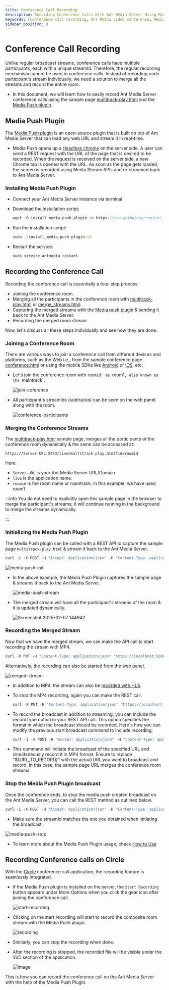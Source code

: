 ```yaml
---
title: Conference Call Recording
description: Recording Conference Calls With Ant Media Server Using Media Push
keywords: [Conference call recording, Ant Media video conference, Media push plugin, Circle]
sidebar_position: 3
---
```


# Conference Call Recording

Unlike regular broadcast streams, conference calls have multiple participants, each with a unique streamId. Therefore, the regular recording mechanism cannot be used in conference calls. Instead of recording each participant's stream individually, we need a solution to merge all the streams and record the entire room.

- In this document, we will learn how to easily record Ant Media Server conference calls using the sample page [multitrack-play.html](https://github.com/ant-media/StreamApp/blob/master/src/main/webapp/multitrack-play.html) and the [Media Push plugin](https://antmedia.io/docs/guides/recording-live-streams/media-push-plugin/).

## Media Push Plugin

The [Media Push plugin](https://github.com/ant-media/Plugins/tree/master/MediaPushPlugin) is an open-source plugin that is built on top of Ant Media Server that can load any web URL and stream it in real-time.

- Media Push opens up a [Headless chrome](https://developer.chrome.com/docs/chromium/headless#:~:text=Back%20in%202017%2C%20Chrome%2059,projects%20like%20Puppeteer%20or%20ChromeDriver) on the server side. A user can send a REST request with the URL of the page that is desired to be recorded. When the request is received on the server side, a new Chrome tab is opened with the URL. As soon as the page gets loaded, the screen is recorded using Media Stream APIs and re-streamed back to Ant Media Server.

### Installing Media Push Plugin

- Connect your Ant Media Server instance via terminal.
- Download the installation script:

  ```js
  wget -O install_media-push-plugin.sh https://raw.githubusercontent.com/ant-media/Plugins/master/MediaPushPlugin/src/main/script/install_media-push-plugin.sh && chmod 755 install_media-push-plugin.sh
  ```
- Run the installation script:

  ```js
  sudo ./install_media-push-plugin.sh
  ```
- Restart the service:

  ```js
  sudo service antmedia restart
  ```

## Recording the Conference Call

Recording the conference call is essentially a four-step process:
- Joining the conference room.
- Merging all the participants in the conference room with [multitrack-play.html](https://github.com/ant-media/StreamApp/blob/master/src/main/webapp/multitrack-play.html) or [merge_streams.html](https://github.com/ant-media/StreamApp/blob/master/src/main/webapp/merge_streams.html).
- Capturing the merged streams with the [Media push plugin](https://github.com/ant-media/Plugins/tree/master/MediaPushPlugin) & sending it back to the Ant Media Server.
- Recording the merged room stream.

Now, let's discuss all these steps individually and see how they are done.

### Joining a Conference Room

There are various ways to join a conference call from different devices and platforms, such as the Web i.e., from the sample conference page [conference.html](https://github.com/ant-media/StreamApp/blob/master/src/main/webapp/conference.html) or using the mobile SDKs like [Android](https://github.com/ant-media/WebRTC-Android-SDK) or [iOS](https://github.com/ant-media/WebRTC-iOS-SDK), etc.

- Let's join the conference room with `roomid' as `room1`, also known as the `maintrack`.

  ![join-coference](https://github.com/user-attachments/assets/a764c2e9-1396-4147-b304-b3700fe01b11)

- All participant's streamIds (subtracks) can be seen on the web panel along with the room.

  ![conference-participants](https://github.com/user-attachments/assets/9fe69d30-cb16-4ef0-ab11-e178977ba5e5)

### Merging the Conference Streams

The [multitrack-play.html](https://github.com/ant-media/StreamApp/blob/master/src/main/webapp/multitrack-play.html) sample page, merges all the participants of the conference room dynamically & the same can be accessed at:

```
https://Server-URL:5443/live/multitrack-play.html?id=roomid
```

Here:

- `Server-URL` is your Ant Media Server URL/Domain.
- `live` is the application name.
- `roomid` is the room name or maintrack. In this example, we have used room1

:::info
You do not need to explicitly open this sample page in the browser to merge the participant's streams; it will continue running in the background to merge the streams dynamically.

::: 


### Initializing the Media Push Plugin

The Media Push plugin can be called with a REST API to capture the sample page `multitrack-play.html` & stream it back to the Ant Media Server.

```js
curl -i -X POST -H "Accept: Application/json" -H "Content-Type: application/json" "http://localhost:5080/live/rest/v1/media-push/start"  -d '{"url": "http://localhost:5080/live/multitrack-play.html?id=room1", "width": 1280, "height": 720}'
```

![media-push-call](https://github.com/user-attachments/assets/423e232d-1c07-409d-98fb-5a590d42a21f)

- In the above example, the Media Push Plugin captures the sample page & streams it back to the Ant Media Server.

  ![media-push-stream](https://github.com/user-attachments/assets/66f73678-0f56-4d41-870b-6c2732aed840)

- The merged stream will have all the participant's streams of the room & it is updated dynamically.

  ![Screenshot 2025-02-07 144942](https://github.com/user-attachments/assets/d2d0777d-0523-40c8-9088-88a74c638afa)

### Recording the Merged Stream

Now that we have the merged stream, we can make the API call to start recording the stream with MP4.

```js
curl -X PUT -H "Content-Type: application/json" "https://localhost:5080/live/rest/v2/broadcasts/JQzivjSFdVTJ1738919890828/recording/true"
```

Alternatively, the recording can also be started from the web panel.

![merged-stream](https://github.com/user-attachments/assets/b4fd1a91-50df-42a1-bd35-0e44e8526dd4)

- In addition to MP4, the stream can also be [recorded with HLS](https://antmedia.io/docs/guides/recording-live-streams/hls-recording/).

- To stop the MP4 recording, again you can make the REST call.

  ```js
  curl -X PUT -H "Content-Type: application/json" "https://localhost:5080/live/rest/v2/broadcasts/JQzivjSFdVTJ1738919890828/recording/false"
  ```

- To record the broadcast in addition to streaming, you can include the recordType option in your REST API call. This option specifies the format in which the broadcast should be recorded. Here's how you can modify the previous start broadcast command to include recording:

  ```js
  curl -i -X POST -H "Accept: Application/json" -H "Content-Type: application/json" "${ANT_MEDIA_SERVER_BASE_URL}/${APP_NAME}/rest/v1/media-push/start" -d  '{"url": "'"${URL_TO_RECORD}"'", "width": 1280, "height": 720, "recordType":"mp4"}'
  ```

- This command will initiate the broadcast of the specified URL and simultaneously record it in MP4 format. Ensure to replace "${URL_TO_RECORD}" with the actual URL you want to broadcast and record. In this case, the sample page URL merges the conference room streams.


### Stop the Media Push Plugin broadcast

Once the conference ends, to stop the media push created broadcast on the Ant Media Server, you can call the REST method as outlined below.

```js
curl -i -X POST -H "Accept: Application/json" -H "Content-Type: application/json" "http://localhost:5080/live/rest/v1/media-push/stop/JQzivjSFdVTJ1738919890828"
```

- Make sure the streamId matches the one you obtained when initiating the broadcast.

![media-push-stop](https://github.com/user-attachments/assets/5c921103-0fd1-4706-b933-f8490184f11a)

- To learn more about the Media Push Plugin usage, check [How to Use](https://github.com/ant-media/Plugins/tree/master/MediaPushPlugin#how-to-use)

## Recording Conference calls on Circle 

With the [Circle](https://github.com/ant-media/conference-call-application) conference call application, the recording feature is seamlessly integrated.

- If the Media Push plugin is installed on the server, the `Start Recording` button appears under More Options when you click the gear icon after joining the conference call.

  ![start-recording](https://github.com/user-attachments/assets/9be13e63-bfdc-4b27-b411-3fa08cae9c70)

- Clicking on the start recording will start to record the composite room stream with the Media Push plugin.

  ![recording](https://github.com/user-attachments/assets/62601667-44f8-4d32-8742-ff1b50899732)

- Similarly, you can stop the recording when done.
- After the recording is stopped, the recorded file will be visible under the VoD section of the application.

  ![image](https://github.com/user-attachments/assets/59b1555f-f2a7-43a5-a955-5e0b704537e7)

This is how you can record the conference call on the Ant Media Server with the help of the Media Push Plugin.
